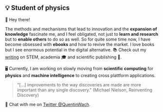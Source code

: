 ## :bulb: Student of physics

<!-- showcase GIF of science animations -->

👋 Hey there! 

The methods and mechanisms that lead to innovation and the **expansion of knowledge** fascinate me, and I feel obligated, not just to **learn and research** but to **enable others** to do so as well. So for quite some time now, I have become obsessed with **ebooks** and how to revive the market. I love books but I see enormous potential in the digital alternative. :books: Check out my [writing](https://quentinwach.substack.com/) on STEM, academia 🎓 and scientific publishing 📑. 

🖥 Currently, I am working on slowly moving from **scientific computing** for **physics** and **machine intelligence** to creating cross plattform applications.

> "[...] improvements to the way discoveries are made are more important than any single discovery." (Michael Nielson, Reinventing Discovery)

<!-- :question: -->
💬 Chat with me on [Twitter @QuentinWach](https://twitter.com/QuentinWach).
